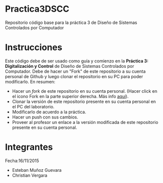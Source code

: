 # Practica3DSCC
Repositorio código base para la práctica 3 de Diseño de Sistemas Controlados por Computador

# Instrucciones
Este código debe de ser usado como guía y comienzo en la **Práctica 3: Digitalización y Control** de Diseño de Sistemas Controlados por Computador. Debe de hacer un "Fork" de este repositorio a su cuenta personal de Github y luego clonar el repositorio en su PC para poder modificarlo. En resumen:
* Hacer un *fork* de este repositorio en su cuenta personal. (Hacer click en el icono Fork en la parte superior derecha. Más info [aquí](https://help.github.com/articles/fork-a-repo/)). 
* Clonar la versión de este repositorio presente en su cuenta personal en el PC del laboratorio.
* Modificarlo de acuerdo a la práctica.
* Hacer un push con sus cambios.
* Proveer al profesor un enlace a la versión modificada de este repositorio presente en su cuenta personal.

# Integrantes
Fecha:16/11/2015
* Esteban Muñoz Guevara
* Christian Vergara
